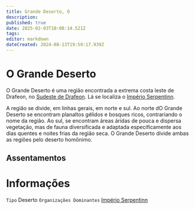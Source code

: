 ```yaml
---
title: Grande Deserto, O
description: 
published: true
date: 2025-02-03T10:08:14.521Z
tags: 
editor: markdown
dateCreated: 2024-08-13T19:59:17.939Z
---
```


<!-- SUBTITLE: Visão geral sobre O Grande Deserto -->

# O Grande Deserto
O Grande Deserto é uma região encontrada a extrema costa leste de Drafeon, no [Sudeste de Drafeon](/lugares/plano-material/drafeon/sudeste-de-drafeon#sudeste-de-drafeon). Lá se localiza o [Império Serpentinn](/faccoes/nacoes/imperio-serpentinn).

A região se divide, em linhas gerais, em norte e sul. Ao norte dO Grande Deserto se encontram planaltos gélidos e bosques ricos, contrariando o nome da região. Ao sul, se encontram áreas áridas de pouca e dispersa vegetação, mas de fauna diversificada e adaptada especificamente aos dias quentes e noites frias da região seca. O Grande Deserto divide ambas as regiões pelo deserto homônimo.

## Assentamentos

# Informações
`Tipo` Deserto
`Organizações Dominantes` [Império Serpentinn](/faccoes/nacoes/imperio-serpentinn#imperio-serpentinn)

